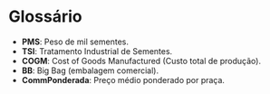 # Glossário

- **PMS**: Peso de mil sementes.  
- **TSI**: Tratamento Industrial de Sementes.  
- **COGM**: Cost of Goods Manufactured (Custo total de produção).  
- **BB**: Big Bag (embalagem comercial).  
- **CommPonderada**: Preço médio ponderado por praça.

